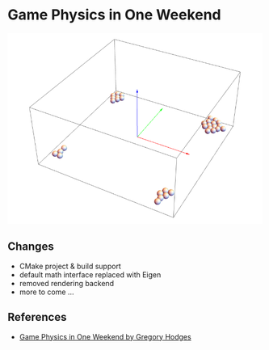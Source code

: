 # Game Physics in One Weekend

<p align="center"><img src="gpiow_book00.png" width="600" /></p>

## Changes
* CMake project & build support
* default math interface replaced with Eigen
* removed rendering backend
* more to come ...

## References
 * [Game Physics in One Weekend by Gregory Hodges](https://gamephysicsweekend.github.io/)
